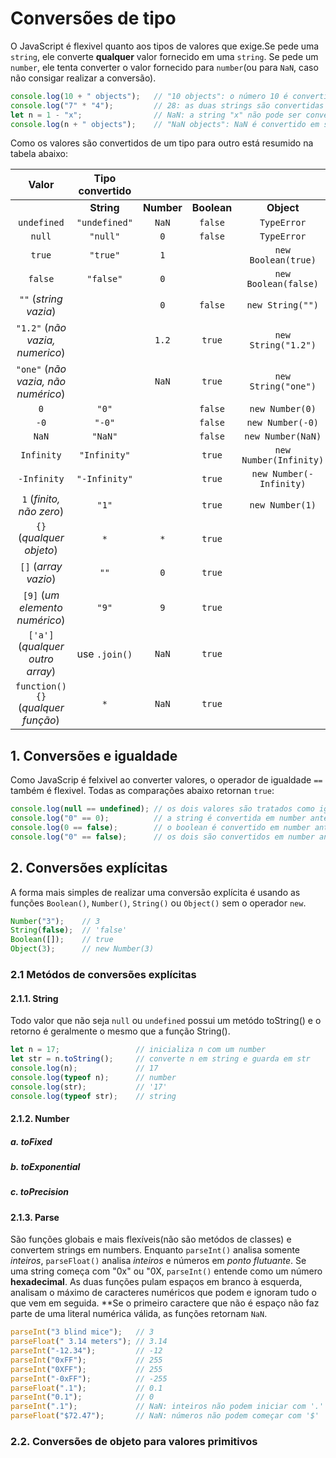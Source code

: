 # Conversões de tipo

O JavaScript é flexivel quanto aos tipos de valores que exige.Se pede uma `string`, ele converte **qualquer** valor fornecido em uma `string`. Se pede um `number`, ele tenta converter o valor fornecido para `number`(ou para `NaN`, caso não consigar realizar a conversão).

```js
console.log(10 + " objects");   // "10 objects": o número 10 é convertido em string
console.log("7" * "4");         // 28: as duas strings são convertidas em números
let n = 1 - "x";                // NaN: a string "x" não pode ser convertida em número
console.log(n + " objects");    // "NaN objects": NaN é convertido em string 'NaN'
```
Como os valores são convertidos de um tipo para outro está resumido na tabela abaixo:

**Valor**                           | **Tipo convertido** | | | |
 :---:                              | :---:          | :---:      | :---:       | :---:
|                                   | **String**     | **Number** | **Boolean** | **Object**
`undefined`                         | `"undefined"`  | `NaN`      | `false`     | `TypeError`
`null`                              | `"null"`       | `0`        | `false`     | `TypeError`
`true`                              | `"true"`       | `1`        |             | `new Boolean(true)`
`false`                             | `"false"`      | `0`        |             | `new Boolean(false)`
`""` (_string vazia_)               |                | `0`        | `false`     | `new String("")`
`"1.2"` (_não vazia, numerico_)     |                | `1.2`      | `true`      | `new String("1.2")`
`"one"` (_não vazia, não numérico_) |                | `NaN`      | `true`      | `new String("one")`
`0`                                 | `"0"`          |            | `false`     | `new Number(0)`
`-0`                                | `"-0"`         |            | `false`     | `new Number(-0)`
`NaN`                               | `"NaN"`        |            | `false`     | `new Number(NaN)`
`Infinity`                          | `"Infinity"`   |            | `true`      | `new Number(Infinity)`
`-Infinity`                         | `"-Infinity"`  |            | `true`      | `new Number(-Infinity)`
`1` (_finito, não zero_)            | `"1"`          |            | `true`      | `new Number(1)`
`{}` (_qualquer objeto_)            | `*`            | `*`        | `true`      |
`[]` (_array vazio_)                | `""`           | `0`        | `true`      |
`[9]` (_um elemento numérico_)      | `"9"`          | `9`        | `true`      |
`['a']` (_qualquer outro array_)    | use `.join()`  | `NaN`      | `true`      |
`function(){}` (_qualquer função_)  | `*`            | `NaN`      | `true`      |


## 1. Conversões e igualdade

Como JavaScrip é felxivel ao converter valores, o operador de igualdade `==` também é flexivel.
Todas as comparações abaixo retornan `true`:

```js
console.log(null == undefined); // os dois valores são tratados como iguais
console.log("0" == 0);          // a string é convertida em number antes da comparação
console.log(0 == false);        // o boolean é convertido em number antes da comparação
console.log("0" == false);      // os dois são convertidos em number antes da compração
```
## 2. Conversões explícitas

A forma mais simples de realizar uma conversão explícita é usando as funções `Boolean()`, `Number()`, `String()` ou `Object()` sem o operador `new`.

```js
Number("3");    // 3
String(false);  // 'false'
Boolean([]);    // true
Object(3);      // new Number(3)
```

### 2.1 Metódos de conversões explícitas

#### 2.1.1. String
Todo valor que  não seja `null` ou `undefined` possui um metódo toString() e o retorno é geralmente o mesmo que a função String().

```js
let n = 17;                 // inicializa n com um number
let str = n.toString();     // converte n em string e guarda em str
console.log(n);             // 17
console.log(typeof n);      // number
console.log(str);           // '17'
console.log(typeof str);    // string
```
#### 2.1.2. Number
##### a. toFixed
##### b. toExponential
##### c. toPrecision

#### 2.1.3. Parse
São funções globais e mais flexíveis(não são metódos de classes) e convertem strings em numbers.
Enquanto `parseInt()` analisa somente _inteiros_, `parseFloat()` analisa _inteiros_ e números em _ponto flutuante_.
Se uma string começa com "0x" ou "0X, `parseInt()` entende como um número **hexadecimal**.
As duas funções pulam espaços em branco à esquerda, analisam o máximo de caracteres numéricos que podem e ignoram tudo o que vem em seguida.
**Se o primeiro caractere que não é espaço não faz parte de uma literal numérica válida, as funções retornam `NaN`.

```js
parseInt("3 blind mice");   // 3
parseFloat(" 3.14 meters"); // 3.14
parseInt("-12.34");         // -12
parseInt("0xFF");           // 255
parseInt("0XFF");           // 255
parseInt("-0xFF");          // -255
parseFloat(".1");           // 0.1
parseInt("0.1");            // 0
parseInt(".1");             // NaN: inteiros não podem iniciar com '.'
parseFloat("$72.47");       // NaN: números não podem começar com '$'
```
### 2.2. Conversões de objeto para valores primitivos

